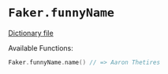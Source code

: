 # `Faker.funnyName`

[Dictionary file](../src/main/resources/locales/en/funny_name.yml)

Available Functions:  
```kotlin
Faker.funnyName.name() // => Aaron Thetires
```
